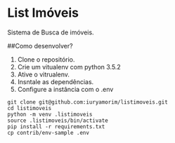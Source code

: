 # List Imóveis

Sistema de Busca de imóveis.

##Como desenvolver?

1. Clone o repositório.
2. Crie um vitualenv com python 3.5.2
3. Ative o vitrualenv.
4. Insntale as dependências.
5. Configure a instância com o .env

```console
git clone git@github.com:iuryamorim/listimoveis.git
cd listimoveis
python -m venv .listimoveis
source .listimoveis/bin/activate
pip install -r requirements.txt
cp contrib/env-sample .env
```
